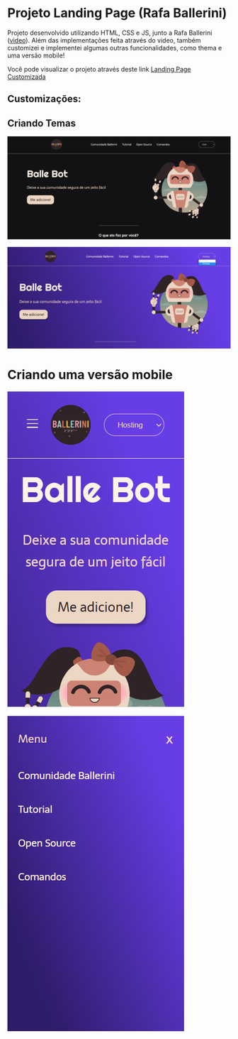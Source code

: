 
# Projeto Landing Page (Rafa Ballerini)

Projeto desenvolvido utilizando HTML, CSS e JS, junto a Rafa Ballerini ([video](https://www.youtube.com/watch?v=llF6vD-RljE)). Além das implementações feita através do video, também customizei e implementei algumas outras funcionalidades, como thema e uma versão mobile!

Você pode visualizar o projeto através deste link [Landing Page Customizada](https://jessicamedeirosp.github.io/landingpage-hostinger-RafaBallerini/)

  

## Customizações:
  

## Criando Temas
  

![versão dark](versaodark.png)
  

![versão dark](versaohostinger.png)

  

# Criando uma versão mobile

![versão mobile](versaomobile.png)
  

![versão menu aberto mobile](menuversaomobile.png)
